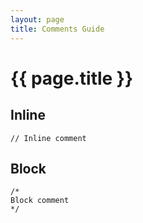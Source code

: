 ```yaml
---
layout: page
title: Comments Guide
---
```


# {{ page.title }}

## Inline
```the
// Inline comment
```

## Block
```the
/*
Block comment
*/
```
